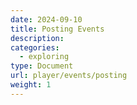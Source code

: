 ```yaml
---
date: 2024-09-10
title: Posting Events
description:
categories:
  - exploring
type: Document
url: player/events/posting
weight: 1
---
```

